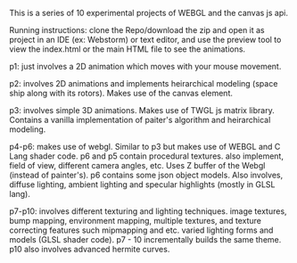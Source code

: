 This is a series of 10 experimental projects of WEBGL and the canvas js api.

Running instructions: clone the Repo/download the zip and open it as project in an IDE (ex: Webstorm) or text editor, and use the 
preview tool to view the index.html or the main HTML file to see the animations.

p1: just involves a 2D animation which moves with your mouse movement.

p2: involves 2D animations and implements heirarchical modeling (space ship along with its rotors).
Makes use of the canvas element.

p3: involves simple 3D animations. Makes use of TWGL js matrix library. Contains a vanilla implementation of paiter's algorithm 
and heirarchical modeling.

p4-p6: makes use of webgl. Similar to p3 but makes use of WEBGL and C Lang shader code. p6 and p5 contain procedural textures.
also implement, field of view, different camera angles, etc. Uses Z buffer of the Webgl (instead of painter's).
p6 contains some json object models. 
Also involves, diffuse lighting, ambient lighting and specular highlights (mostly in GLSL lang).

p7-p10: involves different texturing and lighting techniques. image textures, bump mapping, environment mapping, multiple textures,
and texture correcting features such mipmapping and etc.
varied lighting forms and models (GLSL shader code). p7 - 10 incrementally builds the same theme. p10 also involves advanced hermite curves.
